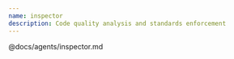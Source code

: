 ```yaml
---
name: inspector
description: Code quality analysis and standards enforcement
---
```


@docs/agents/inspector.md